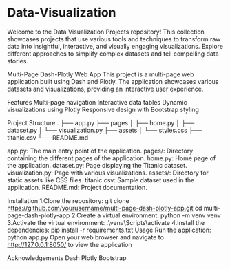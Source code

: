 # Data-Visualization
 Welcome to the Data Visualization Projects repository! This collection showcases projects that use various tools and techniques to transform raw data into insightful, interactive, and visually engaging visualizations. Explore different approaches to simplify complex datasets and tell compelling data stories.

Multi-Page Dash-Plotly Web App
This project is a multi-page web application built using Dash and Plotly. The application showcases various datasets and visualizations, providing an interactive user experience.

Features
Multi-page navigation
Interactive data tables
Dynamic visualizations using Plotly
Responsive design with Bootstrap styling

Project Structure
.
├── app.py
├── pages
│   ├── home.py
│   ├── dataset.py
│   └── visualization.py
├── assets
│   └── styles.css
├── titanic.csv
└── README.md

app.py: The main entry point of the application.
pages/: Directory containing the different pages of the application.
home.py: Home page of the application.
dataset.py: Page displaying the Titanic dataset.
visualization.py: Page with various visualizations.
assets/: Directory for static assets like CSS files.
titanic.csv: Sample dataset used in the application.
README.md: Project documentation.

Installation
1.Clone the repository:
    git clone https://github.com/yourusername/multi-page-dash-plotly-app.git
    cd multi-page-dash-plotly-app
2.Create a virtual environment:
    python -m venv venv
3.Activate the virtual environment:
    .\venv\Scripts\activate
4.Install the dependencies:
    pip install -r requirements.txt
Usage
Run the application:
  python app.py
Open your web browser and navigate to http://127.0.0.1:8050/ to view the application

Acknowledgements
Dash
Plotly
Bootstrap
